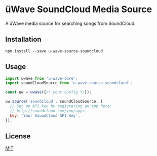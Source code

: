 # üWave SoundCloud Media Source

A üWave media source for searching songs from SoundCloud.

## Installation

```
npm install --save u-wave-source-soundcloud
```

## Usage

```js
import uwave from 'u-wave-core';
import soundCloudSource from 'u-wave-source-soundcloud';

const uw = uwave({/* your config */});

uw.source('soundcloud', soundCloudSource, {
  // Get an API key by registering an app here:
  // http://soundcloud.com/you/apps
  key: 'Your SoundCloud API Key',
});
```

## License

[MIT](./LICENSE)
